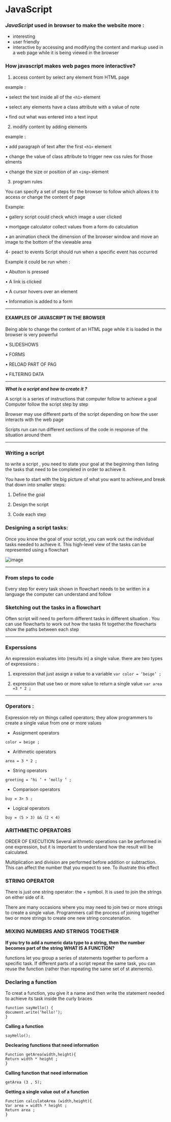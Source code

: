 # JavaScript 
### *JavaScript* used in browser to make the website more :

*	interesting 
* 	user friendly 
* interactive by accessing and modifying the content and markup used in a web page while it is being viewed in the browser 

### How  javascript makes web pages more interactive?

1.	access content
by select any element  from HTML page

example :

•	select the text inside all of the `<h1>` element 

•	select any elements have a class attribute with a value of note 

•	find out what was entered into a text input 


2.	modify content by adding elements 

example :

•	add paragraph of text after the first `<h1>` element 

•	change the value of class attribute to trigger new css rules for those elments

•	change the size or position of an `<img>` element 

3.  program rules 

You can specify a set of steps for the browser to follow which allows it to access or change the content of page 

Example:

•	gallery script could check which image a user clicked 

•	mortgage calculator collect values from a form do calculation 

•	an animation check the dimension of the browser window and move an image to the bottom of the viewable area

4- peact to events Script should run when a specific event has occurred 

Example it could be run when :


•	Abutton is pressed 

•	A link is clicked 

•	A cursor hovers over an element 

•	Information is added to a form 

***
#### EXAMPLES OF JAVASCRIPT IN THE BROWSER

Being able to change the content of an HTML page while it is loaded in
the browser is very powerful

•	SLIDESHOWS

•	FORMS

•	RELOAD PART OF PAG

•	FILTERING DATA

***

***What Is a script and how to create it ?***


A script is a series of instructions that computer follow to achieve a goal 
Computer follow the script step by step 


Browser may use different parts of the script depending on how the user interacts with the web page 

Scripts run can run different sections of the code in response of the situation around them 

***

### Writing a script 

  to write a script , you need to state your goal at the beginning then listing the tasks that need to be completed in order to achieve it.

You have to start with the big picture of what you want to achieve,and break that down into smaller steps:

1.	Define the goal

2.	Design the script

3.	Code each step

### Designing a script tasks:

Once you know the goal of your script, you can work out the individual tasks needed to achieve it. This high-level view of the tasks can be represented using a flowchart 


![image](https://jquery-plugins.net/image/plugin/flowchartjs-svg-flow-chart-diagrams-with-javascript.png)

***

### From steps to code 

Every step for every task shown in flowchart needs to be written in a language the computer can understand and follow 


### Sketching out the  tasks in a flowchart 

Often script will need to perform different tasks in different situation .
You can use flowcharts to work out how the tasks fit together.the flowcharts show the paths between each step 

***

### Experssions 

An expression evaluates into (results in) a single value. there are two types of 
expressions :

1. expression that just assign a value to a variable `var color = ‘beige’ ;`

3.  expression that use two or more value to return a single value `var area =3 * 2 ;`

***


### Operators :

 Expression rely on things called operators; they allow programmers to create a single value from one or more values 

* Assignment operators 

`color = beige ;`

* Arithmetic operators 

`area = 3 * 2 ;`

* String operators 

`greeting = ‘hi ’ + ‘molly ’ ;`

* Comparison operators 

`buy = 3> 5 ;`

* Logical operators 

`buy = (5 > 3) && (2 < 4)`



### ARITHMETIC OPERATORS

ORDER OF EXECUTION Several arithmetic operations can be performed in one expression, but it is important to understand how the result will be calculated. 

Multiplication and division are performed before addition or subtraction.
This can affect the number that you expect to see. To illustrate this effect

### STRING OPERATOR

There is just one string operator: the + symbol.
It is used to join the strings on either side of it.

There are many occasions where you may need to join two or more strings to create a single value. Programmers call the process of joining together two or more strings to create one new string concatenation.

### MIXING NUMBERS AND STRINGS TOGETHER


**If you try to add a numeric data type to a string, then the number becomes part of the string WHAT IS A FUNCTION?**

functions let you group a series of statements together to perform a
specific task. If different parts of a script repeat the same task, you can
reuse the function (rather than repeating the same set of st atements).

### Declaring a function 

To creat a function, you give it a name and then write the statement needed to achieve its task inside the curly braces 

```
function sayHello() {
document.write(‘hello!’);
}
```

**Calling a function**

`sayHello();`


**Declearing functions that need information**


```
Function getArea(width,height){
Return width * height ;
}
```

**Calling function that need information**

`getArea (3 , 5);`

**Getting a single value out of a function**

```
Function calculateArea (width,height){
Var area = width * height ;
Return area ;
}
```
